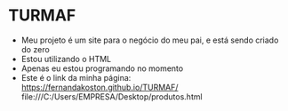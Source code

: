 # TURMAF

- Meu projeto é um site para o negócio do meu pai, e está sendo criado do zero
- Estou utilizando o HTML
- Apenas eu estou programando no momento
- Este é o link da minha página: https://fernandakoston.github.io/TURMAF/
file:///C:/Users/EMPRESA/Desktop/produtos.html
